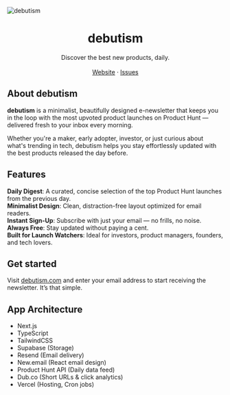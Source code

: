 ![debutism](https://glhckkdhdbpinqmzpcqs.supabase.co/storage/v1/object/public/thumbnails/debutism/debutism_landing.png)

<p align="center">
	<h1 align="center"><b>debutism</b></h1>
<p align="center">
    Discover the best new products, daily.
    <br />
    <br />
    <a href="https://debutism.com">Website</a>
    ·
    <a href="https://github.com/debutism/issues">Issues</a>
  </p>
</p>

## About debutism

**debutism** is a minimalist, beautifully designed e-newsletter that keeps you in the loop with the most upvoted product launches on Product Hunt — delivered fresh to your inbox every morning.

Whether you're a maker, early adopter, investor, or just curious about what's trending in tech, debutism helps you stay effortlessly updated with the best products released the day before.

## Features

**Daily Digest**: A curated, concise selection of the top Product Hunt launches from the previous day.<br/>
**Minimalist Design**: Clean, distraction-free layout optimized for email readers.<br/>
**Instant Sign-Up**: Subscribe with just your email — no frills, no noise.<br/>
**Always Free**: Stay updated without paying a cent.<br/>
**Built for Launch Watchers**: Ideal for investors, product managers, founders, and tech lovers.<br/>

## Get started

Visit [debutism.com](https://debutism.com) and enter your email address to start receiving the newsletter. It’s that simple.

## App Architecture

- Next.js
- TypeScript
- TailwindCSS
- Supabase (Storage)
- Resend (Email delivery)
- New.email (React email design)
- Product Hunt API (Daily data feed)
- Dub.co (Short URLs & click analytics)
- Vercel (Hosting, Cron jobs)
